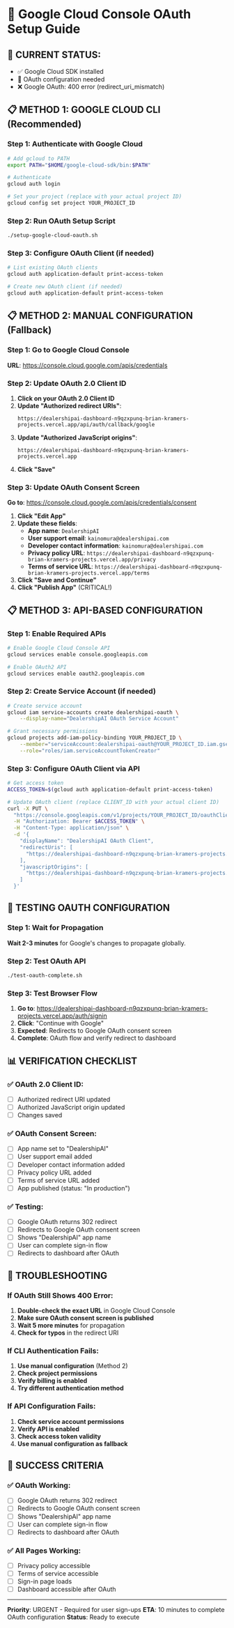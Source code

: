 # 🔧 Google Cloud Console OAuth Setup Guide

## 🎯 CURRENT STATUS:
- ✅ Google Cloud SDK installed
- 🔧 OAuth configuration needed
- ❌ Google OAuth: 400 error (redirect_uri_mismatch)

## 📋 METHOD 1: GOOGLE CLOUD CLI (Recommended)

### Step 1: Authenticate with Google Cloud
```bash
# Add gcloud to PATH
export PATH="$HOME/google-cloud-sdk/bin:$PATH"

# Authenticate
gcloud auth login

# Set your project (replace with your actual project ID)
gcloud config set project YOUR_PROJECT_ID
```

### Step 2: Run OAuth Setup Script
```bash
./setup-google-cloud-oauth.sh
```

### Step 3: Configure OAuth Client (if needed)
```bash
# List existing OAuth clients
gcloud auth application-default print-access-token

# Create new OAuth client (if needed)
gcloud auth application-default print-access-token
```

## 📋 METHOD 2: MANUAL CONFIGURATION (Fallback)

### Step 1: Go to Google Cloud Console
**URL**: https://console.cloud.google.com/apis/credentials

### Step 2: Update OAuth 2.0 Client ID
1. **Click on your OAuth 2.0 Client ID**
2. **Update "Authorized redirect URIs"**:
   ```
   https://dealershipai-dashboard-n9qzxpunq-brian-kramers-projects.vercel.app/api/auth/callback/google
   ```
3. **Update "Authorized JavaScript origins"**:
   ```
   https://dealershipai-dashboard-n9qzxpunq-brian-kramers-projects.vercel.app
   ```
4. **Click "Save"**

### Step 3: Update OAuth Consent Screen
**Go to**: https://console.cloud.google.com/apis/credentials/consent

1. **Click "Edit App"**
2. **Update these fields**:
   - **App name**: `DealershipAI`
   - **User support email**: `kainomura@dealershipai.com`
   - **Developer contact information**: `kainomura@dealershipai.com`
   - **Privacy policy URL**: `https://dealershipai-dashboard-n9qzxpunq-brian-kramers-projects.vercel.app/privacy`
   - **Terms of service URL**: `https://dealershipai-dashboard-n9qzxpunq-brian-kramers-projects.vercel.app/terms`
3. **Click "Save and Continue"**
4. **Click "Publish App"** (CRITICAL!)

## 📋 METHOD 3: API-BASED CONFIGURATION

### Step 1: Enable Required APIs
```bash
# Enable Google Cloud Console API
gcloud services enable console.googleapis.com

# Enable OAuth2 API
gcloud services enable oauth2.googleapis.com
```

### Step 2: Create Service Account (if needed)
```bash
# Create service account
gcloud iam service-accounts create dealershipai-oauth \
    --display-name="DealershipAI OAuth Service Account"

# Grant necessary permissions
gcloud projects add-iam-policy-binding YOUR_PROJECT_ID \
    --member="serviceAccount:dealershipai-oauth@YOUR_PROJECT_ID.iam.gserviceaccount.com" \
    --role="roles/iam.serviceAccountTokenCreator"
```

### Step 3: Configure OAuth Client via API
```bash
# Get access token
ACCESS_TOKEN=$(gcloud auth application-default print-access-token)

# Update OAuth client (replace CLIENT_ID with your actual client ID)
curl -X PUT \
  "https://console.googleapis.com/v1/projects/YOUR_PROJECT_ID/oauthClients/CLIENT_ID" \
  -H "Authorization: Bearer $ACCESS_TOKEN" \
  -H "Content-Type: application/json" \
  -d '{
    "displayName": "DealershipAI OAuth Client",
    "redirectUris": [
      "https://dealershipai-dashboard-n9qzxpunq-brian-kramers-projects.vercel.app/api/auth/callback/google"
    ],
    "javascriptOrigins": [
      "https://dealershipai-dashboard-n9qzxpunq-brian-kramers-projects.vercel.app"
    ]
  }'
```

## 🧪 TESTING OAUTH CONFIGURATION

### Step 1: Wait for Propagation
**Wait 2-3 minutes** for Google's changes to propagate globally.

### Step 2: Test OAuth API
```bash
./test-oauth-complete.sh
```

### Step 3: Test Browser Flow
1. **Go to**: https://dealershipai-dashboard-n9qzxpunq-brian-kramers-projects.vercel.app/auth/signin
2. **Click**: "Continue with Google"
3. **Expected**: Redirects to Google OAuth consent screen
4. **Complete**: OAuth flow and verify redirect to dashboard

## 📊 VERIFICATION CHECKLIST

### ✅ OAuth 2.0 Client ID:
- [ ] Authorized redirect URI updated
- [ ] Authorized JavaScript origin updated
- [ ] Changes saved

### ✅ OAuth Consent Screen:
- [ ] App name set to "DealershipAI"
- [ ] User support email added
- [ ] Developer contact information added
- [ ] Privacy policy URL added
- [ ] Terms of service URL added
- [ ] App published (status: "In production")

### ✅ Testing:
- [ ] Google OAuth returns 302 redirect
- [ ] Redirects to Google OAuth consent screen
- [ ] Shows "DealershipAI" app name
- [ ] User can complete sign-in flow
- [ ] Redirects to dashboard after OAuth

## 🚨 TROUBLESHOOTING

### If OAuth Still Shows 400 Error:
1. **Double-check the exact URL** in Google Cloud Console
2. **Make sure OAuth consent screen is published**
3. **Wait 5 more minutes** for propagation
4. **Check for typos** in the redirect URI

### If CLI Authentication Fails:
1. **Use manual configuration** (Method 2)
2. **Check project permissions**
3. **Verify billing is enabled**
4. **Try different authentication method**

### If API Configuration Fails:
1. **Check service account permissions**
2. **Verify API is enabled**
3. **Check access token validity**
4. **Use manual configuration as fallback**

## 🎯 SUCCESS CRITERIA

### ✅ OAuth Working:
- [ ] Google OAuth returns 302 redirect
- [ ] Redirects to Google OAuth consent screen
- [ ] Shows "DealershipAI" app name
- [ ] User can complete sign-in flow
- [ ] Redirects to dashboard after OAuth

### ✅ All Pages Working:
- [ ] Privacy policy accessible
- [ ] Terms of service accessible
- [ ] Sign-in page loads
- [ ] Dashboard accessible after OAuth

---

**Priority**: URGENT - Required for user sign-ups
**ETA**: 10 minutes to complete OAuth configuration
**Status**: Ready to execute
